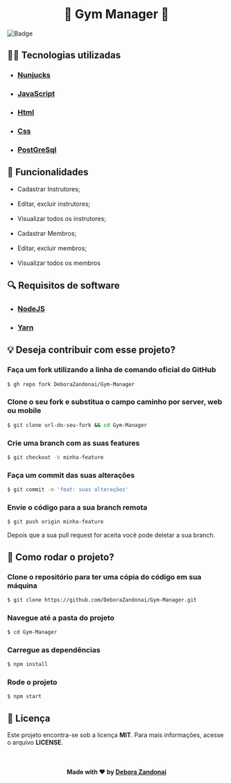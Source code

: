 <h1 align="center">🚀 Gym Manager 🚀</h1>

![Badge](/github/login.gif)

<h2>
  👨‍💻 Tecnologias utilizadas
</h2>
<ul>
  <li><h3><a href="https://imasters.com.br/front-end/nunjucks-template-engine-para-js">Nunjucks</a></h3></li>
  <li><h3><a href="https://www.javascript.com/">JavaScript</a></h3></li>
  <li><h3><a href="https://html.com/">Html</a></h3></li>
  <li><h3><a href="https://www.css.org/">Css</a></h3></li>
  <li><h3><a href="https://www.postgresql.org/">PostGreSql</a></h3></li>
</ul>

<h2>
  📄 Funcionalidades
</h2>

<ul>
  <li>Cadastrar Instrutores;</li>
  <br />
  <li>Editar, excluir instrutores;</li>
  <br />
  <li>Visualizar todos os instrutores;</li>
  <br />
  <li>Cadastrar Membros;</li>
  <br />
  <li>Editar, excluir membros;</li>
  <br />
  <li>Visualizar todos os membros</li>
</ul>

<h2>
  🔍 Requisitos de software
</h2>

<ul>
  <li><h3><a href="https://nodejs.org/pt-br/">NodeJS</a></h3></li>
  <li><h3><a href="https://yarnpkg.com/">Yarn</a></h3></li>
</ul>

<h2>💡 Deseja contribuir com esse projeto?</h2>

### Faça um fork utilizando a linha de comando oficial do GitHub

```bash
$ gh repo fork DeboraZandonai/Gym-Manager
```

### Clone o seu fork e substitua o campo caminho por server, web ou mobile

```bash
$ git clone url-do-seu-fork && cd Gym-Manager
```

### Crie uma branch com as suas features

```bash
$ git checkout -b minha-feature
```

### Faça um commit das suas alterações

```bash
$ git commit -m 'feat: suas alterações'
```

### Envie o código para a sua branch remota

```bash
$ git push origin minha-feature
```

Depois que a sua pull request for aceita você pode deletar a sua branch.

<h2>
  📌 Como rodar o projeto?
</h2>

### Clone o repositório para ter uma cópia do código em sua máquina

```bash
$ git clone https://github.com/DeboraZandonai/Gym-Manager.git
```

### Navegue até a pasta do projeto

```bash
$ cd Gym-Manager
```

### Carregue as dependências

```bash
$ npm install
```

### Rode o projeto

```bash
$ npm start
```

## 📝 Licença

Este projeto encontra-se sob a licença **MIT**. Para mais informações, acesse o arquivo **LICENSE**.

<br />

<h4 align=center>Made with ❤️ by <a href="https://www.linkedin.com/in/debora-zandonai-4ab092195/">Debora Zandonai</a></h4>
